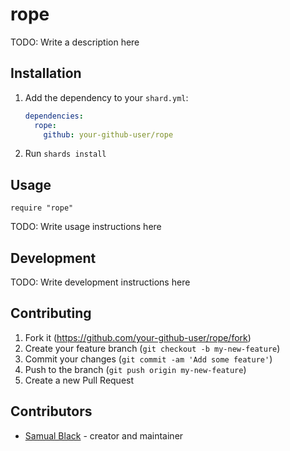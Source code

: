# rope

TODO: Write a description here

## Installation

1. Add the dependency to your `shard.yml`:

   ```yaml
   dependencies:
     rope:
       github: your-github-user/rope
   ```

2. Run `shards install`

## Usage

```crystal
require "rope"
```

TODO: Write usage instructions here

## Development

TODO: Write development instructions here

## Contributing

1. Fork it (<https://github.com/your-github-user/rope/fork>)
2. Create your feature branch (`git checkout -b my-new-feature`)
3. Commit your changes (`git commit -am 'Add some feature'`)
4. Push to the branch (`git push origin my-new-feature`)
5. Create a new Pull Request

## Contributors

- [Samual Black](https://github.com/your-github-user) - creator and maintainer
